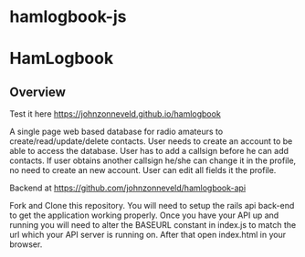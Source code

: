 # hamlogbook-js

<h1>HamLogbook</h1>
<h2>Overview</h2>

Test it here https://johnzonneveld.github.io/hamlogbook

<p>A single page web based database for radio amateurs to create/read/update/delete contacts. User needs to create an account to be able to access the database. User has to add a callsign before he can add contacts. If user obtains another callsign he/she can change it in the profile, no need to create an new account. User can edit all fields it the profile.</p>

Backend at  https://github.com/johnzonneveld/hamlogbook-api

Fork and Clone this repository. You will need to setup the rails api back-end to get the application working properly. Once you have your API up and running you will need to alter the BASEURL constant in index.js to match the url which your API server is running on. After that open index.html in your browser.


